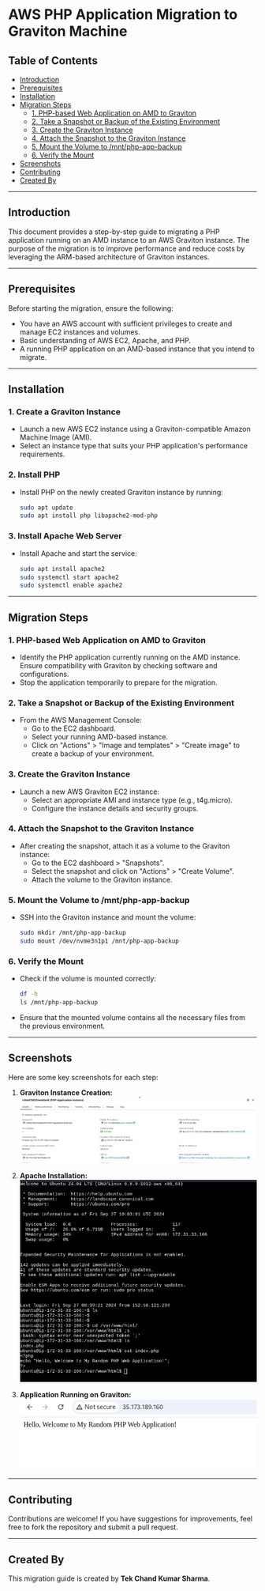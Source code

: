 # AWS PHP Application Migration to Graviton Machine

## Table of Contents
- [Introduction](#introduction)
- [Prerequisites](#prerequisites)
- [Installation](#installation)
- [Migration Steps](#migration-steps)
  - [1. PHP-based Web Application on AMD to Graviton](#1-php-based-web-application-on-amd-to-graviton)
  - [2. Take a Snapshot or Backup of the Existing Environment](#2-take-a-snapshot-or-backup-of-the-existing-environment)
  - [3. Create the Graviton Instance](#3-create-the-graviton-instance)
  - [4. Attach the Snapshot to the Graviton Instance](#4-attach-the-snapshot-to-the-graviton-instance)
  - [5. Mount the Volume to /mnt/php-app-backup](#5-mount-the-volume-to-mntphp-app-backup)
  - [6. Verify the Mount](#6-verify-the-mount)
- [Screenshots](#screenshots)
- [Contributing](#contributing)
- [Created By](#created-by)

---

## Introduction
This document provides a step-by-step guide to migrating a PHP application running on an AMD instance to an AWS Graviton instance. The purpose of the migration is to improve performance and reduce costs by leveraging the ARM-based architecture of Graviton instances.

---

## Prerequisites
Before starting the migration, ensure the following:
- You have an AWS account with sufficient privileges to create and manage EC2 instances and volumes.
- Basic understanding of AWS EC2, Apache, and PHP.
- A running PHP application on an AMD-based instance that you intend to migrate.
  
---

## Installation

### 1. **Create a Graviton Instance**
   - Launch a new AWS EC2 instance using a Graviton-compatible Amazon Machine Image (AMI).
   - Select an instance type that suits your PHP application's performance requirements.

### 2. **Install PHP**
   - Install PHP on the newly created Graviton instance by running:
     ```bash
     sudo apt update
     sudo apt install php libapache2-mod-php
     ```

### 3. **Install Apache Web Server**
   - Install Apache and start the service:
     ```bash
     sudo apt install apache2
     sudo systemctl start apache2
     sudo systemctl enable apache2
     ```
---

## Migration Steps

### 1. **PHP-based Web Application on AMD to Graviton**
   - Identify the PHP application currently running on the AMD instance. Ensure compatibility with Graviton by checking software and configurations.
   - Stop the application temporarily to prepare for the migration.

### 2. **Take a Snapshot or Backup of the Existing Environment**
   - From the AWS Management Console:
     - Go to the EC2 dashboard.
     - Select your running AMD-based instance.
     - Click on "Actions" > "Image and templates" > "Create image" to create a backup of your environment.

### 3. **Create the Graviton Instance**
   - Launch a new AWS Graviton EC2 instance:
     - Select an appropriate AMI and instance type (e.g., t4g.micro).
     - Configure the instance details and security groups.

### 4. **Attach the Snapshot to the Graviton Instance**
   - After creating the snapshot, attach it as a volume to the Graviton instance:
     - Go to the EC2 dashboard > "Snapshots".
     - Select the snapshot and click on "Actions" > "Create Volume".
     - Attach the volume to the Graviton instance.

### 5. **Mount the Volume to /mnt/php-app-backup**
   - SSH into the Graviton instance and mount the volume:
     ```bash
     sudo mkdir /mnt/php-app-backup
     sudo mount /dev/nvme3n1p1 /mnt/php-app-backup
     ```

### 6. **Verify the Mount**
   - Check if the volume is mounted correctly:
     ```bash
     df -h
     ls /mnt/php-app-backup
     ```
   - Ensure that the mounted volume contains all the necessary files from the previous environment.

---

## Screenshots
Here are some key screenshots for each step:

1. **Graviton Instance Creation:**
   ![Graviton Instance](https://github.com/TKSDE/AWS-PHP-Migration-Graviton/blob/main/Screenshots/1.png)

2. **Apache Installation:**
   ![Apache Installed](https://github.com/TKSDE/AWS-PHP-Migration-Graviton/blob/main/Screenshots/2.png)

3. **Application Running on Graviton:**
   ![PHP Application Running](https://github.com/TKSDE/AWS-PHP-Migration-Graviton/blob/main/Screenshots/3.png)

---

## Contributing
Contributions are welcome! If you have suggestions for improvements, feel free to fork the repository and submit a pull request.

---

## Created By
This migration guide is created by **Tek Chand Kumar Sharma**.

